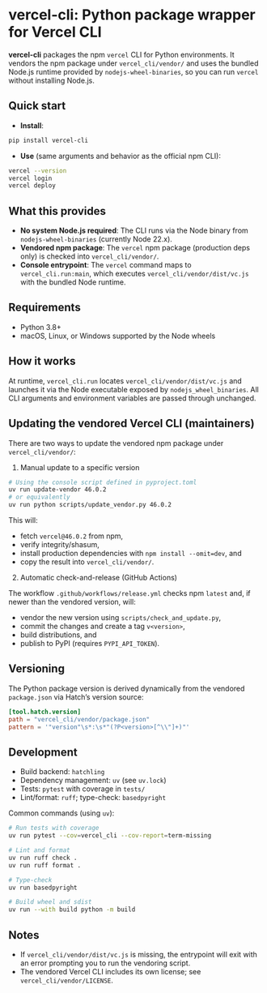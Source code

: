 vercel-cli: Python package wrapper for Vercel CLI
=================================================

**vercel-cli** packages the npm `vercel` CLI for Python environments. It vendors the npm package under `vercel_cli/vendor/` and uses the bundled Node.js runtime provided by `nodejs-wheel-binaries`, so you can run `vercel` without installing Node.js.

Quick start
-----------

- **Install**:

```bash
pip install vercel-cli
```

- **Use** (same arguments and behavior as the official npm CLI):

```bash
vercel --version
vercel login
vercel deploy
```

What this provides
------------------

- **No system Node.js required**: The CLI runs via the Node binary from `nodejs-wheel-binaries` (currently Node 22.x).
- **Vendored npm package**: The `vercel` npm package (production deps only) is checked into `vercel_cli/vendor/`.
- **Console entrypoint**: The `vercel` command maps to `vercel_cli.run:main`, which executes `vercel_cli/vendor/dist/vc.js` with the bundled Node runtime.

Requirements
------------

- Python 3.8+
- macOS, Linux, or Windows supported by the Node wheels

How it works
------------

At runtime, `vercel_cli.run` locates `vercel_cli/vendor/dist/vc.js` and launches it via the Node executable exposed by `nodejs_wheel_binaries`. All CLI arguments and environment variables are passed through unchanged.

Updating the vendored Vercel CLI (maintainers)
----------------------------------------------

There are two ways to update the vendored npm package under `vercel_cli/vendor/`:

1) Manual update to a specific version

```bash
# Using the console script defined in pyproject.toml
uv run update-vendor 46.0.2
# or equivalently
uv run python scripts/update_vendor.py 46.0.2
```

This will:

- fetch `vercel@46.0.2` from npm,
- verify integrity/shasum,
- install production dependencies with `npm install --omit=dev`, and
- copy the result into `vercel_cli/vendor/`.

2) Automatic check-and-release (GitHub Actions)

The workflow `.github/workflows/release.yml` checks npm `latest` and, if newer than the vendored version, will:

- vendor the new version using `scripts/check_and_update.py`,
- commit the changes and create a tag `v<version>`,
- build distributions, and
- publish to PyPI (requires `PYPI_API_TOKEN`).

Versioning
----------

The Python package version is derived dynamically from the vendored `package.json` via Hatch’s version source:

```toml
[tool.hatch.version]
path = "vercel_cli/vendor/package.json"
pattern = '"version"\s*:\s*"(?P<version>[^\\"]+)"'
```

Development
-----------

- Build backend: `hatchling`
- Dependency management: `uv` (see `uv.lock`)
- Tests: `pytest` with coverage in `tests/`
- Lint/format: `ruff`; type-check: `basedpyright`

Common commands (using `uv`):

```bash
# Run tests with coverage
uv run pytest --cov=vercel_cli --cov-report=term-missing

# Lint and format
uv run ruff check .
uv run ruff format .

# Type-check
uv run basedpyright

# Build wheel and sdist
uv run --with build python -m build
```

Notes
-----

- If `vercel_cli/vendor/dist/vc.js` is missing, the entrypoint will exit with an error prompting you to run the vendoring script.
- The vendored Vercel CLI includes its own license; see `vercel_cli/vendor/LICENSE`.
